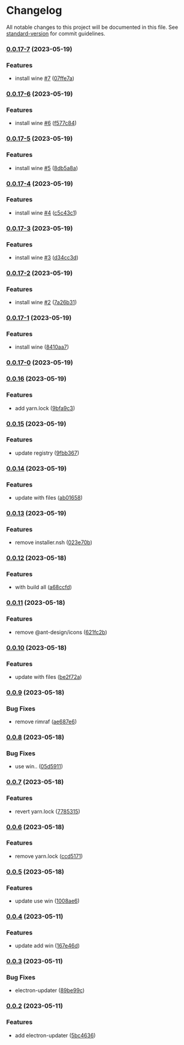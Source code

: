 # Changelog

All notable changes to this project will be documented in this file. See [standard-version](https://github.com/conventional-changelog/standard-version) for commit guidelines.

### [0.0.17-7](https://github.com/if0r/electron-umi/compare/v0.0.17-6...v0.0.17-7) (2023-05-19)


### Features

* install wine [#7](https://github.com/if0r/electron-umi/issues/7) ([07ffe7a](https://github.com/if0r/electron-umi/commit/07ffe7a58380fe9ed9021fd41f4131d723a7bfc2))

### [0.0.17-6](https://github.com/if0r/electron-umi/compare/v0.0.17-5...v0.0.17-6) (2023-05-19)


### Features

* install wine [#6](https://github.com/if0r/electron-umi/issues/6) ([f577c84](https://github.com/if0r/electron-umi/commit/f577c84d090232dba8fcca4ccd5809e04b5d5466))

### [0.0.17-5](https://github.com/if0r/electron-umi/compare/v0.0.17-4...v0.0.17-5) (2023-05-19)


### Features

* install wine [#5](https://github.com/if0r/electron-umi/issues/5) ([8db5a8a](https://github.com/if0r/electron-umi/commit/8db5a8a8f46918a69cde52a2541bdc7ca2ce98d8))

### [0.0.17-4](https://github.com/if0r/electron-umi/compare/v0.0.17-3...v0.0.17-4) (2023-05-19)


### Features

* install wine [#4](https://github.com/if0r/electron-umi/issues/4) ([c5c43c1](https://github.com/if0r/electron-umi/commit/c5c43c17a333751984014b4762ebd118cd9fce50))

### [0.0.17-3](https://github.com/if0r/electron-umi/compare/v0.0.17-2...v0.0.17-3) (2023-05-19)


### Features

* install wine [#3](https://github.com/if0r/electron-umi/issues/3) ([d34cc3d](https://github.com/if0r/electron-umi/commit/d34cc3dc7f5b10cec208169c47064275262bd7dd))

### [0.0.17-2](https://github.com/if0r/electron-umi/compare/v0.0.17-1...v0.0.17-2) (2023-05-19)


### Features

* install wine [#2](https://github.com/if0r/electron-umi/issues/2) ([7a26b31](https://github.com/if0r/electron-umi/commit/7a26b31fac905328aa477d965d8566ec4b464437))

### [0.0.17-1](https://github.com/if0r/electron-umi/compare/v0.0.17-0...v0.0.17-1) (2023-05-19)


### Features

* install wine ([8410aa7](https://github.com/if0r/electron-umi/commit/8410aa754723a8b9d70106dcda111e141fae367c))

### [0.0.17-0](https://github.com/if0r/electron-umi/compare/v0.0.16...v0.0.17-0) (2023-05-19)

### [0.0.16](https://github.com/if0r/electron-umi/compare/v0.0.15...v0.0.16) (2023-05-19)


### Features

* add yarn.lock ([9bfa9c3](https://github.com/if0r/electron-umi/commit/9bfa9c38d6c1bc916bdd52dccc1c5c52a693cf86))

### [0.0.15](https://github.com/if0r/electron-umi/compare/v0.0.14...v0.0.15) (2023-05-19)


### Features

* update registry ([9fbb367](https://github.com/if0r/electron-umi/commit/9fbb3678f2898aea7b7d19facab3bca859da5da1))

### [0.0.14](https://github.com/if0r/electron-umi/compare/v0.0.13...v0.0.14) (2023-05-19)


### Features

* update with files ([ab01658](https://github.com/if0r/electron-umi/commit/ab0165878bed716e64f17a840fd4cbbc8fcc3add))

### [0.0.13](https://github.com/if0r/electron-umi/compare/v0.0.12...v0.0.13) (2023-05-19)


### Features

* remove installer.nsh ([023e70b](https://github.com/if0r/electron-umi/commit/023e70b11768c32761015e63f5755ecdfeae14bc))

### [0.0.12](https://github.com/if0r/electron-umi/compare/v0.0.11...v0.0.12) (2023-05-18)


### Features

* with build all ([a68ccfd](https://github.com/if0r/electron-umi/commit/a68ccfdf1a8d6efd62362afe85bf6055d8c7275d))

### [0.0.11](https://github.com/if0r/electron-umi/compare/v0.0.10...v0.0.11) (2023-05-18)


### Features

* remove @ant-design/icons ([621fc2b](https://github.com/if0r/electron-umi/commit/621fc2b9a0fe0cd7082540aef3112361f0c078b6))

### [0.0.10](https://github.com/if0r/electron-umi/compare/v0.0.9...v0.0.10) (2023-05-18)


### Features

* update with files ([be2f72a](https://github.com/if0r/electron-umi/commit/be2f72ae361a60305453fa176418ae1b724c49ef))

### [0.0.9](https://github.com/if0r/electron-umi/compare/v0.0.8...v0.0.9) (2023-05-18)


### Bug Fixes

* remove rimraf ([ae687e6](https://github.com/if0r/electron-umi/commit/ae687e629b3b03fa91e05216b0d13c7247e7f3ae))

### [0.0.8](https://github.com/if0r/electron-umi/compare/v0.0.7...v0.0.8) (2023-05-18)


### Bug Fixes

* use win.. ([05d5911](https://github.com/if0r/electron-umi/commit/05d5911a0f30949b9b2568e58491c8f995b998e0))

### [0.0.7](https://github.com/if0r/electron-umi/compare/v0.0.6...v0.0.7) (2023-05-18)


### Features

* revert yarn.lock ([7785315](https://github.com/if0r/electron-umi/commit/7785315c5145a4efb2b67336f0da82350037e3fc))

### [0.0.6](https://github.com/if0r/electron-umi/compare/v0.0.5...v0.0.6) (2023-05-18)


### Features

* remove yarn.lock ([ccd5171](https://github.com/if0r/electron-umi/commit/ccd5171c4c9927479a3327fb808b71dc5f301c76))

### [0.0.5](https://github.com/if0r/electron-umi/compare/v0.0.4...v0.0.5) (2023-05-18)


### Features

* update use win ([1008ae6](https://github.com/if0r/electron-umi/commit/1008ae67f5e77c4813058f9672760733114c3518))

### [0.0.4](https://github.com/if0r/electron-umi/compare/v0.0.3...v0.0.4) (2023-05-11)


### Features

* update add win ([167e46d](https://github.com/if0r/electron-umi/commit/167e46deb259f9975e1b594a2f5ab264ee3a80f2))

### [0.0.3](https://github.com/if0r/electron-umi/compare/v0.0.2...v0.0.3) (2023-05-11)


### Bug Fixes

* electron-updater ([89be99c](https://github.com/if0r/electron-umi/commit/89be99cb367498d51006fa6b9ebd2585135b4d16))

### [0.0.2](https://github.com/if0r/electron-umi/compare/v0.0.1...v0.0.2) (2023-05-11)


### Features

* add electron-updater ([5bc4636](https://github.com/if0r/electron-umi/commit/5bc4636381cfc34f2c49ad4129fad739dc6cc267))

